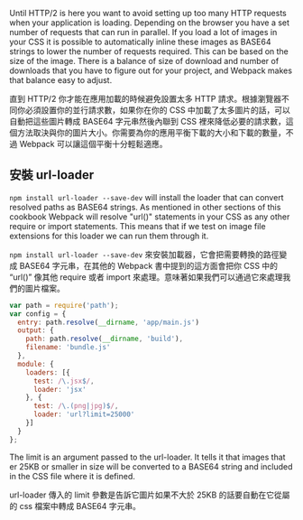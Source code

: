 ﻿Until HTTP/2 is here you want to avoid setting up too many HTTP requests when your application is loading. Depending on the browser you have a set number of requests that can run in parallel. If you load a lot of images in your CSS it is possible to automatically inline these images as BASE64 strings to lower the number of requests required. This can be based on the size of the image. There is a balance of size of download and number of downloads that you have to figure out for your project, and Webpack makes that balance easy to adjust.

直到 HTTP/2 你才能在應用加載的時候避免設置太多 HTTP 請求。根據瀏覽器不同你必須設置你的並行請求數，如果你在你的 CSS 中加載了太多圖片的話，可以自動把這些圖片轉成 BASE64 字元串然後內聯到 CSS 裡來降低必要的請求數，這個方法取決與你的圖片大小。你需要為你的應用平衡下載的大小和下載的數量，不過 Webpack 可以讓這個平衡十分輕鬆適應。

## 安裝 url-loader
`npm install url-loader --save-dev` will install the loader that can convert resolved paths as BASE64 strings. As mentioned in other sections of this cookbook Webpack will resolve "url()" statements in your CSS as any other require or import statements. This means that if we test on image file extensions for this loader we can run them through it.

`npm install url-loader --save-dev` 來安裝加載器，它會把需要轉換的路徑變成 BASE64 字元串，在其他的 Webpack 書中提到的這方面會把你 CSS 中的 “url()” 像其他 require 或者 import 來處理。意味著如果我們可以通過它來處理我們的圖片檔案。

```javascript
var path = require('path');
var config = {
  entry: path.resolve(__dirname, 'app/main.js')
  output: {
    path: path.resolve(__dirname, 'build'),
    filename: 'bundle.js'
  },
  module: {
    loaders: [{
      test: /\.jsx$/,
      loader: 'jsx'
    }, {
      test: /\.(png|jpg)$/,
      loader: 'url?limit=25000'
    }]
  }
};
```
The limit is an argument passed to the url-loader. It tells it that images that er 25KB or smaller in size will be converted to a BASE64 string and included in the CSS file where it is defined.

url-loader 傳入的 limit 參數是告訴它圖片如果不大於 25KB 的話要自動在它從屬的 css 檔案中轉成 BASE64 字元串。